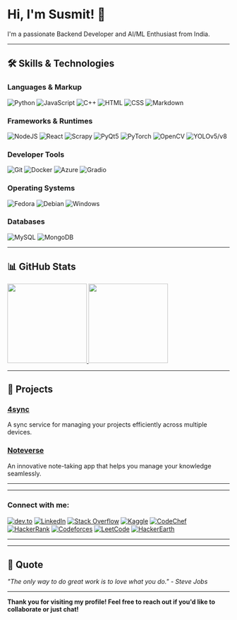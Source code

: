 # Hi, I'm Susmit! 👋

I'm a passionate Backend Developer and AI/ML Enthusiast from India.

---

## 🛠️ Skills & Technologies

### Languages & Markup
![Python](https://img.shields.io/badge/-Python-05122A?style=flat&logo=python)
![JavaScript](https://img.shields.io/badge/-JavaScript-05122A?style=flat&logo=javascript)
![C++](https://img.shields.io/badge/-C++-05122A?style=flat&logo=cplusplus)
![HTML](https://img.shields.io/badge/-HTML-05122A?style=flat&logo=html5)
![CSS](https://img.shields.io/badge/-CSS-05122A?style=flat&logo=css3)
![Markdown](https://img.shields.io/badge/-Markdown-05122A?style=flat&logo=markdown)

### Frameworks & Runtimes
![NodeJS](https://img.shields.io/badge/-Node.js-05122A?style=flat&logo=node.js)
![React](https://img.shields.io/badge/-React-05122A?style=flat&logo=react)
![Scrapy](https://img.shields.io/badge/-Scrapy-05122A?style=flat&logo=scrapy)
![PyQt5](https://img.shields.io/badge/-PyQt5-05122A?style=flat&logo=qt)
![PyTorch](https://img.shields.io/badge/-PyTorch-05122A?style=flat&logo=pytorch)
![OpenCV](https://img.shields.io/badge/-OpenCV-05122A?style=flat&logo=opencv)
![YOLOv5/v8](https://img.shields.io/badge/-YOLOv5/v8-05122A?style=flat&logo=yolo)

### Developer Tools
![Git](https://img.shields.io/badge/-Git-05122A?style=flat&logo=git)
![Docker](https://img.shields.io/badge/-Docker-05122A?style=flat&logo=docker)
![Azure](https://img.shields.io/badge/-Azure-05122A?style=flat&logo=microsoft-azure)
![Gradio](https://img.shields.io/badge/-Gradio-05122A?style=flat&logo=gradio)

### Operating Systems
![Fedora](https://img.shields.io/badge/-Fedora-05122A?style=flat&logo=fedora)
![Debian](https://img.shields.io/badge/-Debian-05122A?style=flat&logo=debian)
![Windows](https://img.shields.io/badge/-Windows-05122A?style=flat&logo=windows)

### Databases
![MySQL](https://img.shields.io/badge/-MySQL-05122A?style=flat&logo=mysql)
![MongoDB](https://img.shields.io/badge/-MongoDB-05122A?style=flat&logo=mongodb)

---

## 📊 GitHub Stats

<a href="https://github-readme-stats.vercel.app/api?username=elfhelm07&show_icons=true&theme=dark&include_all_commits=true&count_private=true&cache_seconds=1800&token=API_token">
  <img height="180em" src="https://github-readme-stats.vercel.app/api?username=elfhelm07&show_icons=true&theme=dark&include_all_commits=true&count_private=true"/>
</a>
<a href="https://github-readme-stats.vercel.app/api/top-langs/?username=elfhelm07&layout=compact&theme=dark">
  <img height="180em" src="https://github-readme-stats.vercel.app/api/top-langs/?username=elfhelm07&layout=compact&theme=dark"/>
</a>

---

## 🌟 Projects

### [4sync](https://github.com/elfhelm07/4sync)
A sync service for managing your projects efficiently across multiple devices.

### [Noteverse](https://github.com/elfhelm07/Noteverse)
An innovative note-taking app that helps you manage your knowledge seamlessly.

---
<!--
## 📝 Blog & Writing

- [My Dev Blog](https://yourbloglink.com): Writing about AI/ML, Backend Development, and more!
-->
---

<h3 align="left">Connect with me:</h3>
<p align="left">
<a href="https://dev.to/a" target="blank"><img align="center" src="https://img.shields.io/badge/-Dev.to-000000?style=flat-square&logo=dev.to&logoColor=white" alt="dev.to" /></a>
<a href="https://www.linkedin.com/in/susmit-kulkarni-5a626124b/" target="blank"><img align="center" src="https://img.shields.io/badge/-LinkedIn-0077B5?style=flat-square&logo=Linkedin&logoColor=white" alt="LinkedIn" /></a>
<a href="https://stackoverflow.com/users/20410464/elfhelm" target="blank"><img align="center" src="https://img.shields.io/badge/-Stack%20Overflow-FE7A16?style=flat-square&logo=stack-overflow&logoColor=white" alt="Stack Overflow" /></a>
<a href="https://kaggle.com/a" target="blank"><img align="center" src="https://img.shields.io/badge/-Kaggle-20BEFF?style=flat-square&logo=Kaggle&logoColor=white" alt="Kaggle" /></a>
<a href="https://www.codechef.com/users/elfhelm" target="blank"><img align="center" src="https://img.shields.io/badge/-CodeChef-5B4638?style=flat-square&logo=codechef&logoColor=white" alt="CodeChef" /></a>
<a href="https://www.hackerrank.com/profile/HR325" target="blank"><img align="center" src="https://img.shields.io/badge/-HackerRank-2EC866?style=flat-square&logo=HackerRank&logoColor=white" alt="HackerRank" /></a>
<a href="https://codeforces.com/profile/a" target="blank"><img align="center" src="https://img.shields.io/badge/-Codeforces-1F8ACB?style=flat-square&logo=codeforces&logoColor=white" alt="Codeforces" /></a>
<a href="https://leetcode.com/u/elfhelm/" target="blank"><img align="center" src="https://img.shields.io/badge/-LeetCode-FFA116?style=flat-square&logo=leetcode&logoColor=white" alt="LeetCode" /></a>
<a href="https://www.hackerearth.com/a" target="blank"><img align="center" src="https://img.shields.io/badge/-HackerEarth-323754?style=flat-square&logo=hackerearth&logoColor=white" alt="HackerEarth" /></a>
</p>


---
<!--
## 🏆 Achievements

[![Codechef](https://img.shields.io/badge/Codechef-%230A0A0A.svg?style=for-the-badge&logo=codechef&logoColor=white)](https://www.codechef.com/users/elfhelm)
[![HackerEarth](https://img.shields.io/badge/HackerEarth-%232C3454.svg?style=for-the-badge&logo=hackerearth)](https://www.hackerearth.com/@yourusername)
[![LeetCode](https://img.shields.io/badge/LeetCode-%23FFA116.svg?style=for-the-badge&logo=leetcode&logoColor=white)](https://leetcode.com/u/elfhelm/)
-->
---

## 💬 Quote

*"The only way to do great work is to love what you do." - Steve Jobs*

---

**Thank you for visiting my profile! Feel free to reach out if you'd like to collaborate or just chat!**
